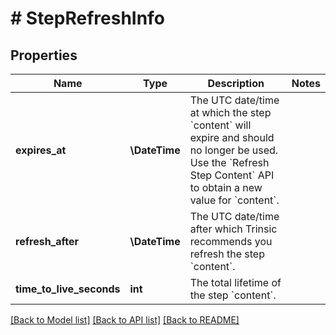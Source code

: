 # # StepRefreshInfo

## Properties

Name | Type | Description | Notes
------------ | ------------- | ------------- | -------------
**expires_at** | **\DateTime** | The UTC date/time at which the step &#x60;content&#x60; will expire and should no longer be used.              Use the &#x60;Refresh Step Content&#x60; API to obtain a new value for &#x60;content&#x60;. |
**refresh_after** | **\DateTime** | The UTC date/time after which Trinsic recommends you refresh the step &#x60;content&#x60;. |
**time_to_live_seconds** | **int** | The total lifetime of the step &#x60;content&#x60;. |

[[Back to Model list]](../../README.md#models) [[Back to API list]](../../README.md#endpoints) [[Back to README]](../../README.md)
